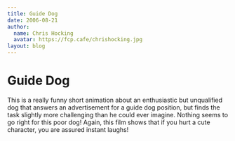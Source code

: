 ```yaml
---
title: Guide Dog
date: 2006-08-21
author:
  name: Chris Hocking
  avatar: https://fcp.cafe/chrishocking.jpg
layout: blog
---
```

# Guide Dog

This is a really funny short animation about an enthusiastic but unqualified dog that answers an advertisement for a guide dog position, but finds the task slightly more challenging than he could ever imagine. Nothing seems to go right for this poor dog! Again, this film shows that if you hurt a cute character, you are assured instant laughs!